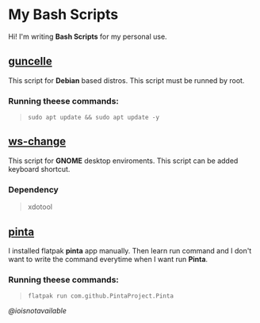 # My Bash Scripts

Hi! I'm writing **Bash Scripts** for my personal use.  

## [guncelle](https://github.com/ioisnotavailable/scripts/blob/main/guncelle.sh)
This script for **Debian** based distros.
This script must be runned by root.
### Running theese commands:
>`sudo apt update && sudo apt update -y`

## [ws-change](https://github.com/ioisnotavailable/scripts/blob/main/ws-change.sh)
This script for **GNOME** desktop enviroments.
This script can be added keyboard shortcut.
### Dependency
>xdotool

## [pinta](https://github.com/ioisnotavailable/scripts/blob/main/pinta)
I installed flatpak **pinta** app manually. Then learn run command and I don't want to write the command everytime when I want run **Pinta**.
### Running theese commands:
>`flatpak run com.github.PintaProject.Pinta`

_@ioisnotavailable_
